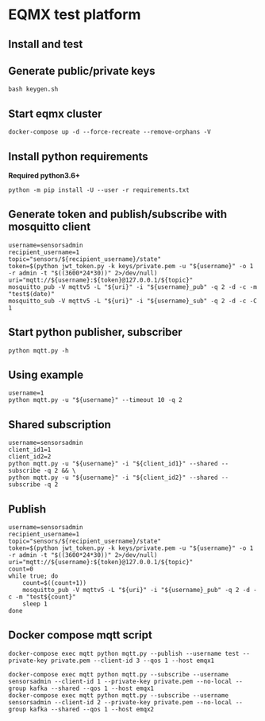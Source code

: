EQMX test platform
==================================================

Install and test
--------------------------------------------------

Generate public/private keys
--------------------------------------------------

    bash keygen.sh

Start eqmx cluster
--------------------------------------------------

    docker-compose up -d --force-recreate --remove-orphans -V

Install python requirements
--------------------------------------------------


**Required python3.6+**

    python -m pip install -U --user -r requirements.txt

Generate token and publish/subscribe with mosquitto client
--------------------------------------------------

    username=sensorsadmin
    recipient_username=1
    topic="sensors/${recipient_username}/state"
    token=$(python jwt_token.py -k keys/private.pem -u "${username}" -o 1 -r admin -t "$((3600*24*30))" 2>/dev/null)
    uri="mqtt://${username}:${token}@127.0.0.1/${topic}"
    mosquitto_pub -V mqttv5 -L "${uri}" -i "${username}_pub" -q 2 -d -c -m "test$(date)"
    mosquitto_sub -V mqttv5 -L "${uri}" -i "${username}_sub" -q 2 -d -c -C 1

Start python publisher, subscriber
--------------------------------------------------

    python mqtt.py -h

Using example
--------------------------------------------------

    username=1
    python mqtt.py -u "${username}" --timeout 10 -q 2

Shared subscription
--------------------------------------------------

    username=sensorsadmin
    client_id1=1
    client_id2=2
    python mqtt.py -u "${username}" -i "${client_id1}" --shared --subscribe -q 2 && \
    python mqtt.py -u "${username}" -i "${client_id2}" --shared --subscribe -q 2

Publish
--------------------------------------------------

    username=sensorsadmin
    recipient_username=1
    topic="sensors/${recipient_username}/state"
    token=$(python jwt_token.py -k keys/private.pem -u "${username}" -o 1 -r admin -t "$((3600*24*30))" 2>/dev/null)
    uri="mqtt://${username}:${token}@127.0.0.1/${topic}"
    count=0
    while true; do
        count=$((count+1))
        mosquitto_pub -V mqttv5 -L "${uri}" -i "${username}_pub" -q 2 -d -c -m "test${count}"
        sleep 1
    done

Docker compose mqtt script
----------------------------------------------------

    docker-compose exec mqtt python mqtt.py --publish --username test --private-key private.pem --client-id 3 --qos 1 --host emqx1

    docker-compose exec mqtt python mqtt.py --subscribe --username sensorsadmin --client-id 1 --private-key private.pem --no-local --group kafka --shared --qos 1 --host emqx1
    docker-compose exec mqtt python mqtt.py --subscribe --username sensorsadmin --client-id 2 --private-key private.pem --no-local --group kafka --shared --qos 1 --host emqx2
